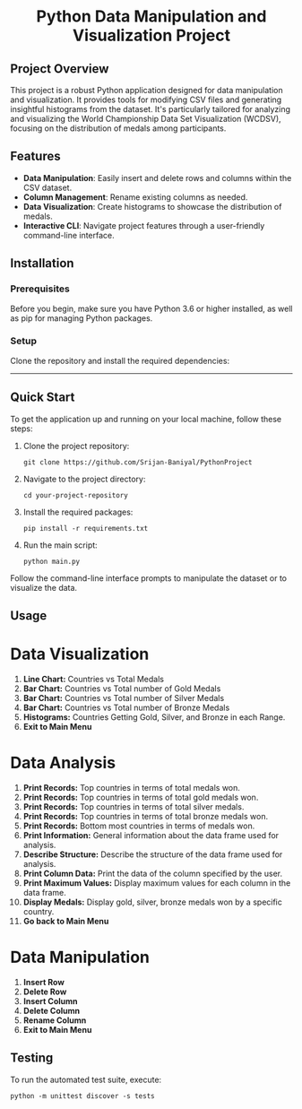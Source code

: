 # <h1 align="center">Python Data Manipulation and Visualization Project</h1>

## Project Overview

This project is a robust Python application designed for data manipulation and visualization. It provides tools for modifying CSV files and generating insightful histograms from the dataset. It's particularly tailored for analyzing and visualizing the World Championship Data Set Visualization (WCDSV), focusing on the distribution of medals among participants.

## Features

- **Data Manipulation**: Easily insert and delete rows and columns within the CSV dataset.
- **Column Management**: Rename existing columns as needed.
- **Data Visualization**: Create histograms to showcase the distribution of medals.
- **Interactive CLI**: Navigate project features through a user-friendly command-line interface.

## Installation

### Prerequisites

Before you begin, make sure you have Python 3.6 or higher installed, as well as pip for managing Python packages.

### Setup

Clone the repository and install the required dependencies:

------------------------------------------------------------------------------------------------------

## Quick Start

To get the application up and running on your local machine, follow these steps:

1. Clone the project repository:

    ```shell
    git clone https://github.com/Srijan-Baniyal/PythonProject
    ```

2. Navigate to the project directory:

    ```shell
    cd your-project-repository
    ```

3. Install the required packages:

    ```shell
    pip install -r requirements.txt
    ```

4. Run the main script:

    ```shell
    python main.py
    ```

Follow the command-line interface prompts to manipulate the dataset or to visualize the data.

## Usage

# Data Visualization
1. **Line Chart:** Countries vs Total Medals
2. **Bar Chart:** Countries vs Total number of Gold Medals
3. **Bar Chart:** Countries vs Total number of Silver Medals
4. **Bar Chart:** Countries vs Total number of Bronze Medals
5. **Histograms:** Countries Getting Gold, Silver, and Bronze in each Range.
6. **Exit to Main Menu**

# Data Analysis
1. **Print Records:** Top countries in terms of total medals won.
2. **Print Records:** Top countries in terms of total gold medals won.
3. **Print Records:** Top countries in terms of total silver medals.
4. **Print Records:** Top countries in terms of total bronze medals won.
5. **Print Records:** Bottom most countries in terms of medals won.
6. **Print Information:** General information about the data frame used for analysis.
7. **Describe Structure:** Describe the structure of the data frame used for analysis.
8. **Print Column Data:** Print the data of the column specified by the user.
9. **Print Maximum Values:** Display maximum values for each column in the data frame.
10. **Display Medals:** Display gold, silver, bronze medals won by a specific country.
11. **Go back to Main Menu**

# Data Manipulation
1. **Insert Row**
2. **Delete Row**
3. **Insert Column**
4. **Delete Column**
5. **Rename Column**
6. **Exit to Main Menu**


## Testing

To run the automated test suite, execute:

```shell
python -m unittest discover -s tests
